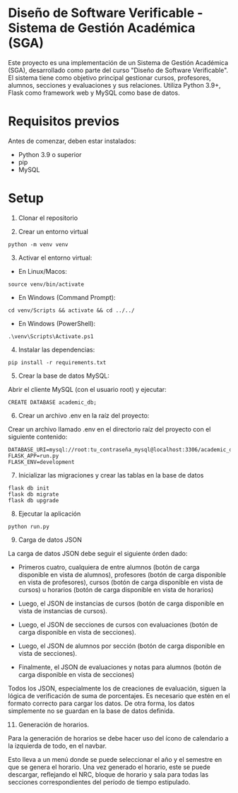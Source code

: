 # Diseño de Software Verificable - Sistema de Gestión Académica (SGA)

Este proyecto es una implementación de un Sistema de Gestión Académica (SGA), desarrollado como parte del curso "Diseño de Software Verificable". El sistema tiene como objetivo principal gestionar cursos, profesores, alumnos, secciones y evaluaciones y sus relaciones. Utiliza Python 3.9+, Flask como framework web y MySQL como base de datos.

# Requisitos previos
Antes de comenzar, deben estar instalados:
- Python 3.9 o superior
- pip
- MySQL

# Setup
1. Clonar el repositorio

2. Crear un entorno virtual 
```
python -m venv venv
```

3. Activar el entorno virtual:
- En Linux/Macos: 

`source venv/bin/activate`
- En Windows (Command Prompt): 

`cd venv/Scripts && activate && cd ../../`
- En Windows (PowerShell): 

`.\venv\Scripts\Activate.ps1`

4. Instalar las dependencias:
```
pip install -r requirements.txt
```

5. Crear la base de datos MySQL:

Abrir el cliente MySQL (con el usuario root) y ejecutar:
```
CREATE DATABASE academic_db;
```

6. Crear un archivo .env en la raíz del proyecto:

Crear un archivo llamado .env en el directorio raíz del proyecto con el siguiente contenido:
```
DATABASE_URI=mysql://root:tu_contraseña_mysql@localhost:3306/academic_db
FLASK_APP=run.py
FLASK_ENV=development
```

7. Inicializar las migraciones y crear las tablas en la base de datos
```
flask db init
flask db migrate
flask db upgrade
```

8. Ejecutar la aplicación 
```
python run.py
```

9. Carga de datos JSON

La carga de datos JSON debe seguir el siguiente órden dado:

 - Primeros cuatro, cualquiera de entre alumnos (botón de carga disponible en vista de alumnos), profesores (botón de carga disponible en vista de profesores), cursos (botón de carga disponible en vista de cursos) u horarios (botón de carga disponible en vista de horarios)

 - Luego, el JSON de instancias de cursos (botón de carga disponible en vista de instancias de cursos).

 - Luego, el JSON de secciones de cursos con evaluaciones (botón de carga disponible en vista de secciones).

- Luego, el JSON de alumnos por sección (botón de carga disponible en vista de secciones).

- Finalmente, el JSON de evaluaciones y notas para alumnos (botón de carga disponible en vista de secciones)

Todos los JSON, especialmente los de creaciones de evaluación, siguen la lógica de verificación de suma de porcentajes.
Es necesario que estén en el formato correcto para cargar los datos. De otra forma, los datos simplemente no se guardan en la base de datos definida.

11. Generación de horarios.

Para la generación de horarios se debe hacer uso del ícono de calendario a la izquierda de todo, en el navbar.

Esto lleva a un menú donde se puede seleccionar el año y el semestre en que se genera el horario. Una vez generado el horario, este se puede descargar, reflejando el NRC, bloque de horario y sala para todas las secciones correspondientes del período de tiempo estipulado.